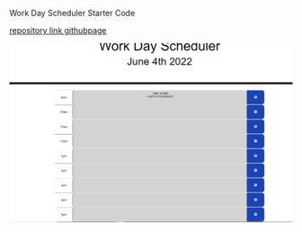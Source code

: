 Work Day Scheduler Starter Code

[repository link ](https://github.com/bai1eigh/equinox-rising)
[githubpage ](https://bai1eigh.github.io/equinox-rising/)

![image of scheduler](/img/weekday%20scheduler.PNG)